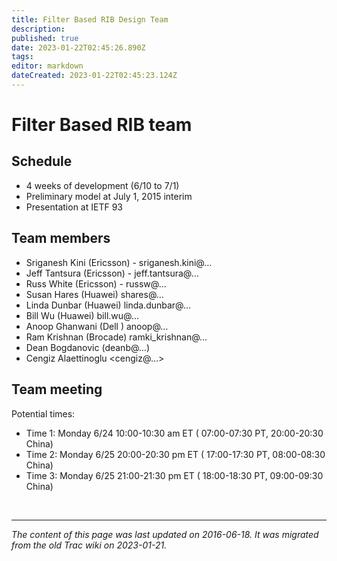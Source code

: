 ```yaml
---
title: Filter Based RIB Design Team
description: 
published: true
date: 2023-01-22T02:45:26.890Z
tags: 
editor: markdown
dateCreated: 2023-01-22T02:45:23.124Z
---
```


# Filter Based RIB team 
## Schedule
- 4 weeks of development (6/10 to 7/1)
- Preliminary model at July 1, 2015 interim
- Presentation at IETF 93
## Team members
- Sriganesh Kini (Ericsson) - sriganesh.kini@…
- Jeff Tantsura (Ericsson) - jeff.tantsura@…
- Russ White (Ericsson) - russw@…
- Susan Hares (Huawei) shares@…
- Linda Dunbar (Huawei) linda.dunbar@…
- Bill Wu (Huawei) bill.wu@…
- Anoop Ghanwani (Dell ) anoop@…
- Ram Krishnan (Brocade) ramki_krishnan@…
- Dean Bogdanovic (deanb@…)
- Cengiz Alaettinoglu <cengiz@…>
## Team meeting
Potential times:

- Time 1: Monday 6/24 10:00-10:30 am ET ( 07:00-07:30 PT, 20:00-20:30 China)
- Time 2: Monday 6/25 20:00-20:30 pm ET ( 17:00-17:30 PT, 08:00-08:30 China)
- Time 3: Monday 6/25 21:00-21:30 pm ET ( 18:00-18:30 PT, 09:00-09:30 China)

&nbsp;
&nbsp;
&nbsp;

---

*The content of this page was last updated on 2016-06-18. It was migrated from the old Trac wiki on 2023-01-21.*